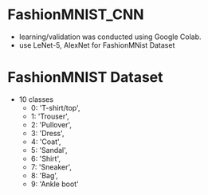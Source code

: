 # FashionMNIST_CNN
  - learning/validation was conducted using Google Colab.
  - use LeNet-5, AlexNet for FashionMNist Dataset
 
# FashionMNIST Dataset
  - 10 classes
    - 0: 'T-shirt/top',
    - 1: 'Trouser',
    - 2: 'Pullover',
    - 3: 'Dress',
    - 4: 'Coat',
    - 5: 'Sandal',
    - 6: 'Shirt',
    - 7: 'Sneaker',
    - 8: 'Bag',
    - 9: 'Ankle boot'
